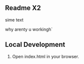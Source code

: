 ## Readme X2

sime text

why arenty u workingh`

## Local Development

1. Open index.html in your browser.